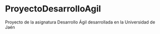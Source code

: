 # ProyectoDesarrolloAgil
Proyecto de la asignatura Desarrollo Ágil desarrollada en la Universidad de Jaén
